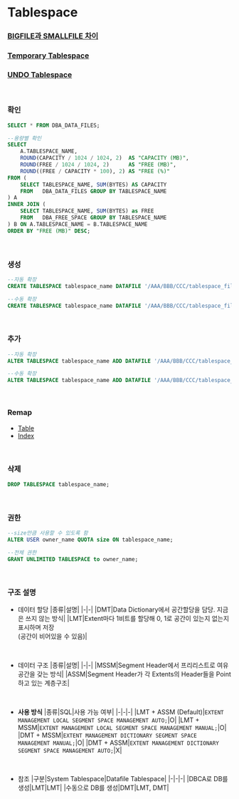 Tablespace
===

### [BIGFILE과 SMALLFILE 차이](./bigfile_smallfile.md)
### [Temporary Tablespace](./temporary_tablespace.md)
### [UNDO Tablespace](./undo_tablespace.md)

<br>

### 확인  
```sql
SELECT * FROM DBA_DATA_FILES;

--용량별 확인
SELECT
	A.TABLESPACE_NAME,
	ROUND(CAPACITY / 1024 / 1024, 2)  AS "CAPACITY (MB)", 
	ROUND(FREE / 1024 / 1024, 2)      AS "FREE (MB)", 
	ROUND((FREE / CAPACITY * 100), 2) AS "FREE (%)" 
FROM (
	SELECT TABLESPACE_NAME, SUM(BYTES) AS CAPACITY 
	FROM   DBA_DATA_FILES GROUP BY TABLESPACE_NAME
) A
INNER JOIN (
	SELECT TABLESPACE_NAME, SUM(BYTES) as FREE 
	FROM   DBA_FREE_SPACE GROUP BY TABLESPACE_NAME
) B ON A.TABLESPACE_NAME = B.TABLESPACE_NAME
ORDER BY "FREE (MB)" DESC;
```

<br>

### 생성
```sql
--자동 확장
CREATE TABLESPACE tablespace_name DATAFILE '/AAA/BBB/CCC/tablespace_filename' SIZE size AUTOEXTEND ON NEXT size MAXSIZE UNLIMITED;

--수동 확장
CREATE TABLESPACE tablespace_name DATAFILE '/AAA/BBB/CCC/tablespace_filename' SIZE size AUTOEXTEND OFF;
```

<br>

### 추가
```sql
--자동 확장
ALTER TABLESPACE tablespace_name ADD DATAFILE '/AAA/BBB/CCC/tablespace_filename' SIZE size AUTOEXTEND ON NEXT size MAXSIZE UNLIMITED;

--수동 확장
ALTER TABLESPACE tablespace_name ADD DATAFILE '/AAA/BBB/CCC/tablespace_filename' SIZE size AUTOEXTEND OFF;
```

<br>

### Remap
* [Table](../Table/README.md#remap)
* [Index](../Index/README.md#remap)

<br>

### 삭제
```sql
DROP TABLESPACE tablespace_name;
```

<br>

### 권한
```sql
--size만큼 사용할 수 있도록 함
ALTER USER owner_name QUOTA size ON tablespace_name;

--전체 권한
GRANT UNLIMITED TABLESPACE to owner_name;
```

<br>

### 구조 설명
* 데이터 할당
  |종류|설명|
  |-|-|
  |DMT|Data Dictionary에서 공간할당을 담당. 지금은 쓰지 않는 방식|
  |LMT|Extent마다 1비트를 할당해 0, 1로 공간이 있는지 없는지 표시하며 저장<br>(공간이 비어있을 수 있음)| 

<br>

* 데이터 구조
  |종류|설명|
  |-|-|
  |MSSM|Segment Header에서 프리리스트로 여유공간을 갖는 방식|
  |ASSM|Segment Header가 각 Extents의 Header들을 Point하고 있는 계층구조|

<br>

* __사용 방식__
  |종류|SQL|사용 가능 여부|
  |-|-|-|
  |LMT + ASSM (Default)|`EXTENT MANAGEMENT LOCAL SEGMENT SPACE MANAGEMENT AUTO;`|O|
  |LMT + MSSM|`EXTENT MANAGEMENT LOCAL SEGMENT SPACE MANAGEMENT MANUAL;`|O|
  |DMT + MSSM|`EXTENT MANAGEMENT DICTIONARY SEGMENT SPACE MANAGEMENT MANUAL;`|O|
  |DMT + ASSM|`EXTENT MANAGEMENT DICTIONARY SEGMENT SPACE MANAGEMENT AUTO;`|X|

<br>

* 참조
  |구분|System Tablespace|Datafile Tablespace|
  |-|-|-|
  |DBCA로 DB를 생성|LMT|LMT|
  |수동으로 DB를 생성|DMT|LMT, DMT|

<br>
